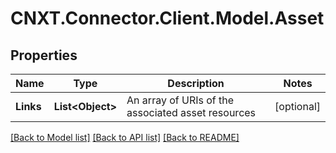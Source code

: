 
# CNXT.Connector.Client.Model.Asset

## Properties

Name | Type | Description | Notes
------------ | ------------- | ------------- | -------------
**Links** | **List&lt;Object&gt;** | An array of URIs of the associated asset resources | [optional] 

[[Back to Model list]](../README.md#documentation-for-models)
[[Back to API list]](../README.md#documentation-for-api-endpoints)
[[Back to README]](../README.md)

